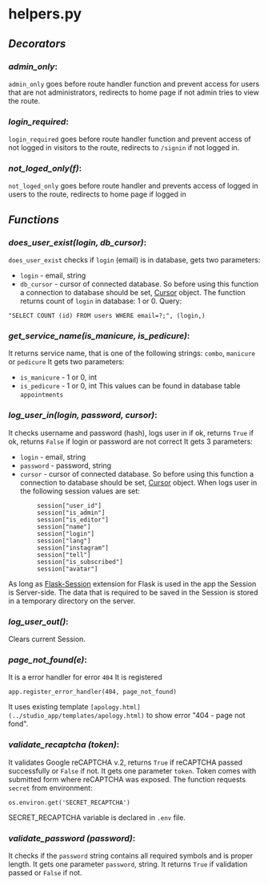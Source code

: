 # **helpers.py**

## *Decorators* 

### *admin_only*:
```admin_only``` goes before route handler function and prevent access for users that are not administrators, redirects to home page if not admin tries to view the route.
    
### *login_required*:
```login_required``` goes before route handler function and prevent access of not logged in visitors to the route, redirects to ```/signin``` if not logged in.

### *not_loged_only(f)*:
```not_loged_only``` goes before route handler and prevents access of logged in users to the route, redirects to home page if logged in

## *Functions*

### *does_user_exist(login, db_cursor)*:
```does_user_exist``` checks if ```login``` (email) is in database, gets two parameters:
* ```login``` - email, string 
* ```db_cursor``` - cursor of connected database. So before using this function a connection to database should be set, [Cursor](https://docs.python.org/3/library/sqlite3.html#sqlite3.Cursor) object.
The function returns count of ```login``` in database: 1 or 0.
Query:
```
"SELECT COUNT (id) FROM users WHERE email=?;", (login,)
```
    

### *get_service_name(is_manicure, is_pedicure)*:
It returns service name, that is one of the following strings: ```combo```, ```manicure``` or ```pedicure```
It gets two parameters:
* ```is_manicure``` - 1 or 0, int
* ```is_pedicure``` - 1 or 0, int
This values can be found in database table ```appointments``` 

### *log_user_in(login, password, cursor)*:
It checks username and password (hash), logs user in if ok, returns ```True``` if ok, returns ```False``` if login or password are not correct
It gets 3 parameters:
* ```login``` - email, string
* ```password``` - password, string
* ```cursor``` - cursor of connected database. So before using this function a connection to database should be set, [Cursor](https://docs.python.org/3/library/sqlite3.html#sqlite3.Cursor) object.
When logs user in the following session values are set:
```
        session["user_id"]
        session["is_admin"]
        session["is_editor"]
        session["name"]
        session["login"]
        session["lang"]
        session["instagram"]
        session["tell"]
        session["is_subscribed"]
        session["avatar"]
```
As long as [Flask-Session](https://flask-session.readthedocs.io/en/latest/) extension for Flask is used in the app the Session is Server-side. 
The data that is required to be saved in the Session is stored in a temporary directory on the server.

### *log_user_out()*:
Clears current Session.


### *page_not_found(e)*:
It is a error handler for error ```404```
It is registered 
```
app.register_error_handler(404, page_not_found)
```
It uses existing template ```[apology.html](../studio_app/templates/apology.html)``` to show error "404 - page not fond".

### *validate_recaptcha (token)*:
It validates Google reCAPTCHA v.2, returns ```True``` if reCAPTCHA passed successfully or ```False``` if not. 
It gets one parameter ```token```.
Token comes with submitted form where reCAPTCHA was exposed.
The function requests ```secret``` from environment:
```
os.environ.get('SECRET_RECAPTCHA')
```
SECRET_RECAPTCHA variable is declared in ```.env``` file.

### *validate_password (password)*:
It checks if the ```password``` string contains all required symbols and is proper length.
It gets one parameter ```password```, string.
It returns ```True``` if validation passed or ```False``` if not.
